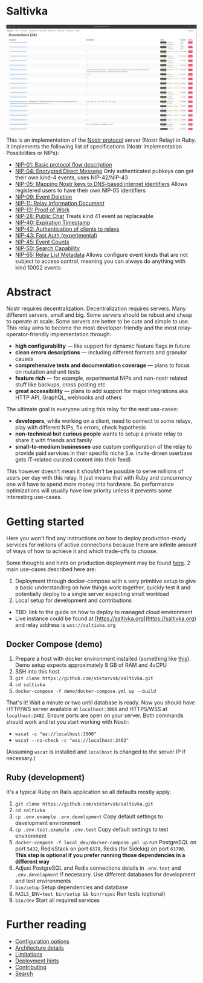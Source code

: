 # Saltivka

![Saltivka](/app/assets/images/screenshot.png)

This is an implementation of the [Nostr protocol](https://github.com/nostr-protocol/nostr) server (Nostr Relay) in Ruby. It implements the following list of specifications (Nostr Implementation Possibilities or NIPs):

* [NIP-01: Basic protocol flow description](https://github.com/nostr-protocol/nips/blob/master/01.md)
* [NIP-04: Encrypted Direct Message](https://github.com/nostr-protocol/nips/blob/master/04.md) Only authenticated pubkeys can get their own kind-4 events, uses NIP-42/NIP-43
* [NIP-05: Mapping Nostr keys to DNS-based internet identifiers](https://github.com/nostr-protocol/nips/blob/master/05.md) Allows registered users to have their own NIP-05 identifiers
* [NIP-09: Event Deletion](https://github.com/nostr-protocol/nips/blob/master/09.md)
* [NIP-11: Relay Information Document](https://github.com/nostr-protocol/nips/blob/master/11.md)
* [NIP-13: Proof of Work](https://github.com/nostr-protocol/nips/blob/master/13.md)
* [NIP-28: Public Chat](https://github.com/nostr-protocol/nips/blob/master/28.md) Treats kind 41 event as replaceable
* [NIP-40: Expiration Timestamp](https://github.com/nostr-protocol/nips/blob/master/40.md)
* [NIP-42: Authentication of clients to relays](https://github.com/nostr-protocol/nips/blob/master/42.md)
* [NIP-43: Fast Auth (experimental)](https://github.com/nostr-protocol/nips/pull/571)
* [NIP-45: Event Counts](https://github.com/nostr-protocol/nips/blob/master/45.md)
* [NIP-50: Search Capability](https://github.com/nostr-protocol/nips/blob/master/50.md)
* [NIP-65: Relay List Metadata](https://github.com/nostr-protocol/nips/blob/master/65.md) Allows configure event kinds that are not subject to access control, meaning you can always do anything with kind 10002 events

# Abstract
Nostr requires decentralization. Decentralization requires servers. Many different servers, small and big. Some servers should be robust and cheap to operate at scale. Some servers are better to be cute and simple to use. This relay aims to become the most developer-friendly and the most relay-operator-friendly implementation through:

* **high configurability** — like support for dynamic feature flags in future
* **clean errors descriptions** — including different formats and granular causes
* **comprehensive tests and documentation coverage** — plans to focus on mutation and unit tests
* **feature rich** — for example, experimental NIPs and non-nostr related stuff like backups, cross posting etc
* **great accessibility** — plans to add support for major integrations aka HTTP API, GraphQL, webhooks and others

The ultimate goal is everyone using this relay for the next use-cases:

* **developers**, while working on a client, need to connect to some relays, play with different NIPs, fix errors, check hypothesis
* **non-technical but curious people** wants to setup a private relay to share it with friends and family
* **small-to-medium businesses** use custom configuration of the relay to provide paid services in their specific niche (i.e. invite-driven userbase gets IT-related curated content into their feed)

This however doesn't mean it *shouldn't* be possible to serve millions of users per day with this relay. It just means that with Ruby and concurrency one will have to spend more money into hardware. So performance optimizations will usually have low priority unless it prevents some interesting use-cases. 

# Getting started
Here you won't find any instructions on how to deploy production-ready services for millions of active connections because there are infinite amount of ways of how to achieve it and which trade-offs to choose.

Some thoughts and hints on production deployment may be found [here](/docs/DEPLOYMENT.md). 2 main use-cases described here are:

1. Deployment through docker-compose with a very primitive setup to give a basic understanding on how things work together, quickly test it and potentially deploy to a single server expecting small workload
2. Local setup for development and contributions

* TBD: link to the guide on how to deploy to managed cloud environment
* Live instance could be found at [https://saltivka.org](https://saltivka.org) and relay address is `wss://saltivka.org`

## Docker Compose (demo)
1. Prepare a host with docker environment installed (something like [this](https://www.digitalocean.com/community/tutorials/how-to-install-and-use-docker-on-ubuntu-22-04)). Demo setup expects approximately 8 GB of RAM and 4vCPU
2. SSH into this host
3. ```git clone https://github.com/viktorvsk/saltivka.git```
4. ```cd saltivka```
5. ```docker-compose -f demo/docker-compose.yml up --build```

That's it! Wait a minute or two until database is ready. Now you should have HTTP/WS server available at `localhost:3000` and HTTPS/WSS at `localhost:2402`. Ensure ports are open on your server. Both commands should work and let you start working with Nostr:

* ```wscat -c "ws://localhost:3000"```
* ```wscat --no-check -c "wss://localhost:2402"```

(Assuming `wscat` is installed and `localhost` is changed to the server IP if necessary.)
## Ruby (development)
It's a typical Ruby on Rails application so all defaults mostly apply.

1. ```git clone https://github.com/viktorvsk/saltivka.git```
2. ```cd saltivka```
3. ```cp .env.example .env.development``` Copy default settings to development environment
4. ```cp .env.test.example .env.test``` Copy default settings to test environment
5. ```docker-compose -f local_dev/docker-compose.yml up``` run PostgreSQL on port `5432`, RedisStack on port `6379`, Redis (for Sidekiq) on port `63790`. **This step is optional if you prefer running those dependencies in a different way**
6. Adjust PostgreSQL and Redis connections details in `.env.test` and `.env.development` if necessary. Use different databases for development and test environments
7. ```bin/setup``` Setup dependencies and database
8. ```RAILS_ENV=test bin/setup && bin/rspec``` Run tests (optional)
9. ```bin/dev``` Start all required services

# Further reading
* [Configuration options](/docs/CONFIGURATION.md)
* [Architecture details](/docs/ARCHITECTURE.md)
* [Limitations](/docs/LIMITATIONS.md)
* [Deployment hints](/docs/deployment/README.md)
* [Contributing](/docs/CONTRIBUTING.md)
* [Search](/docs/NIP-50-SEARCH.md)
